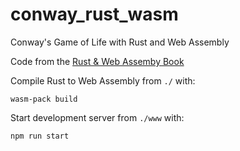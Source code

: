# conway_rust_wasm
Conway's Game of Life with Rust and Web Assembly

Code from the [Rust & Web Assemby Book](https://rustwasm.github.io/book/game-of-life/implementing.html)

Compile Rust to Web Assembly from `./` with:

```{}
wasm-pack build
```

Start development server from `./www` with:

```{}
npm run start
```
